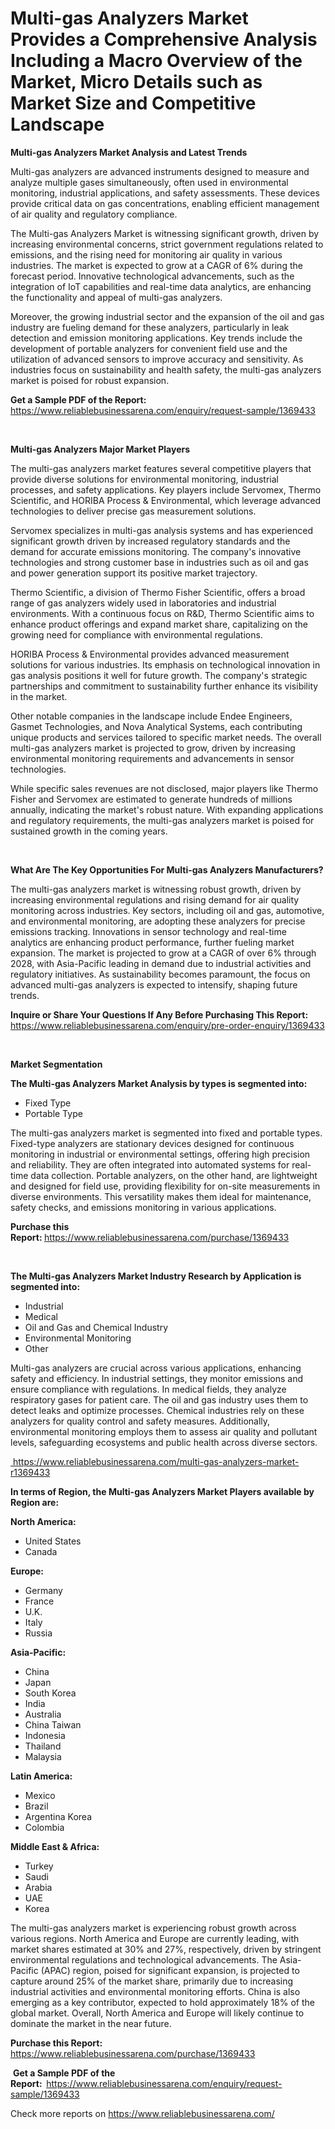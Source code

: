 <p><h1>Multi-gas Analyzers Market Provides a Comprehensive Analysis Including a Macro Overview of the Market, Micro Details such as Market Size and Competitive Landscape</h1></p><p><strong>Multi-gas Analyzers Market Analysis and Latest Trends</strong></p>
<p><p>Multi-gas analyzers are advanced instruments designed to measure and analyze multiple gases simultaneously, often used in environmental monitoring, industrial applications, and safety assessments. These devices provide critical data on gas concentrations, enabling efficient management of air quality and regulatory compliance. </p><p>The Multi-gas Analyzers Market is witnessing significant growth, driven by increasing environmental concerns, strict government regulations related to emissions, and the rising need for monitoring air quality in various industries. The market is expected to grow at a CAGR of 6% during the forecast period. Innovative technological advancements, such as the integration of IoT capabilities and real-time data analytics, are enhancing the functionality and appeal of multi-gas analyzers. </p><p>Moreover, the growing industrial sector and the expansion of the oil and gas industry are fueling demand for these analyzers, particularly in leak detection and emission monitoring applications. Key trends include the development of portable analyzers for convenient field use and the utilization of advanced sensors to improve accuracy and sensitivity. As industries focus on sustainability and health safety, the multi-gas analyzers market is poised for robust expansion.</p></p>
<p><strong>Get a Sample PDF of the Report:&nbsp;</strong> <a href="https://www.reliablebusinessarena.com/enquiry/request-sample/1369433?utm_campaign=1948&utm_medium=2&utm_source=Github&utm_content=ia&utm_term=22032025&utm_id=multi-gas-analyzers">https://www.reliablebusinessarena.com/enquiry/request-sample/1369433</a></p>
<p>&nbsp;</p>
<p><strong>Multi-gas Analyzers Major Market Players</strong></p>
<p><p>The multi-gas analyzers market features several competitive players that provide diverse solutions for environmental monitoring, industrial processes, and safety applications. Key players include Servomex, Thermo Scientific, and HORIBA Process & Environmental, which leverage advanced technologies to deliver precise gas measurement solutions.</p><p>Servomex specializes in multi-gas analysis systems and has experienced significant growth driven by increased regulatory standards and the demand for accurate emissions monitoring. The company's innovative technologies and strong customer base in industries such as oil and gas and power generation support its positive market trajectory.</p><p>Thermo Scientific, a division of Thermo Fisher Scientific, offers a broad range of gas analyzers widely used in laboratories and industrial environments. With a continuous focus on R&D, Thermo Scientific aims to enhance product offerings and expand market share, capitalizing on the growing need for compliance with environmental regulations.</p><p>HORIBA Process & Environmental provides advanced measurement solutions for various industries. Its emphasis on technological innovation in gas analysis positions it well for future growth. The company's strategic partnerships and commitment to sustainability further enhance its visibility in the market.</p><p>Other notable companies in the landscape include Endee Engineers, Gasmet Technologies, and Nova Analytical Systems, each contributing unique products and services tailored to specific market needs. The overall multi-gas analyzers market is projected to grow, driven by increasing environmental monitoring requirements and advancements in sensor technologies.</p><p>While specific sales revenues are not disclosed, major players like Thermo Fisher and Servomex are estimated to generate hundreds of millions annually, indicating the market's robust nature. With expanding applications and regulatory requirements, the multi-gas analyzers market is poised for sustained growth in the coming years.</p></p>
<p>&nbsp;</p>
<p><strong>What Are The Key Opportunities For Multi-gas Analyzers Manufacturers?</strong></p>
<p><p>The multi-gas analyzers market is witnessing robust growth, driven by increasing environmental regulations and rising demand for air quality monitoring across industries. Key sectors, including oil and gas, automotive, and environmental monitoring, are adopting these analyzers for precise emissions tracking. Innovations in sensor technology and real-time analytics are enhancing product performance, further fueling market expansion. The market is projected to grow at a CAGR of over 6% through 2028, with Asia-Pacific leading in demand due to industrial activities and regulatory initiatives. As sustainability becomes paramount, the focus on advanced multi-gas analyzers is expected to intensify, shaping future trends.</p></p>
<p><strong>Inquire or Share Your Questions If Any Before Purchasing This Report:</strong> <a href="https://www.reliablebusinessarena.com/enquiry/pre-order-enquiry/1369433?utm_campaign=1948&utm_medium=2&utm_source=Github&utm_content=ia&utm_term=22032025&utm_id=multi-gas-analyzers">https://www.reliablebusinessarena.com/enquiry/pre-order-enquiry/1369433</a></p>
<p>&nbsp;</p>
<p><strong>Market Segmentation</strong></p>
<p><strong>The Multi-gas Analyzers Market Analysis by types is segmented into:</strong></p>
<p><ul><li>Fixed Type</li><li>Portable Type</li></ul></p>
<p><p>The multi-gas analyzers market is segmented into fixed and portable types. Fixed-type analyzers are stationary devices designed for continuous monitoring in industrial or environmental settings, offering high precision and reliability. They are often integrated into automated systems for real-time data collection. Portable analyzers, on the other hand, are lightweight and designed for field use, providing flexibility for on-site measurements in diverse environments. This versatility makes them ideal for maintenance, safety checks, and emissions monitoring in various applications.</p></p>
<p><strong>Purchase this Report:&nbsp;</strong><a href="https://www.reliablebusinessarena.com/purchase/1369433?utm_campaign=1948&utm_medium=2&utm_source=Github&utm_content=ia&utm_term=22032025&utm_id=multi-gas-analyzers">https://www.reliablebusinessarena.com/purchase/1369433</a></p>
<p>&nbsp;</p>
<p><strong>The Multi-gas Analyzers Market Industry Research by Application is segmented into:</strong></p>
<p><ul><li>Industrial</li><li>Medical</li><li>Oil and Gas and Chemical Industry</li><li>Environmental Monitoring</li><li>Other</li></ul></p>
<p><p>Multi-gas analyzers are crucial across various applications, enhancing safety and efficiency. In industrial settings, they monitor emissions and ensure compliance with regulations. In medical fields, they analyze respiratory gases for patient care. The oil and gas industry uses them to detect leaks and optimize processes. Chemical industries rely on these analyzers for quality control and safety measures. Additionally, environmental monitoring employs them to assess air quality and pollutant levels, safeguarding ecosystems and public health across diverse sectors.</p></p>
<p><a href="https://www.reliablebusinessarena.com/multi-gas-analyzers-market-r1369433?utm_campaign=1948&utm_medium=2&utm_source=Github&utm_content=ia&utm_term=22032025&utm_id=multi-gas-analyzers">&nbsp;https://www.reliablebusinessarena.com/multi-gas-analyzers-market-r1369433</a></p>
<p><strong>In terms of Region, the Multi-gas Analyzers Market Players available by Region are:</strong></p>
<p>
    <p> <strong> North America: </strong>
        <ul>
            <li>United States</li>
            <li>Canada</li>
        </ul>
        </p> 
    <p> <strong> Europe: </strong>
        <ul>
            <li>Germany</li>
            <li>France</li>
            <li>U.K.</li>
            <li>Italy</li>
            <li>Russia</li>
        </ul>
        </p> 
    <p> <strong> Asia-Pacific: </strong>
        <ul>
            <li>China</li>
            <li>Japan</li>
            <li>South Korea</li>
            <li>India</li>
            <li>Australia</li>
            <li>China Taiwan</li>
            <li>Indonesia</li>
            <li>Thailand</li>
            <li>Malaysia</li>
        </ul>
        </p> 
    <p> <strong> Latin America: </strong>
        <ul>
            <li>Mexico</li>
            <li>Brazil</li>
            <li>Argentina Korea</li>
            <li>Colombia</li>
        </ul>
        </p> 
    <p> <strong> Middle East & Africa: </strong>
        <ul>
            <li>Turkey</li>
            <li>Saudi</li>
            <li>Arabia</li>
            <li>UAE</li>
            <li>Korea</li>
        </ul>
    </p>
    </p>
<p><p>The multi-gas analyzers market is experiencing robust growth across various regions. North America and Europe are currently leading, with market shares estimated at 30% and 27%, respectively, driven by stringent environmental regulations and technological advancements. The Asia-Pacific (APAC) region, poised for significant expansion, is projected to capture around 25% of the market share, primarily due to increasing industrial activities and environmental monitoring efforts. China is also emerging as a key contributor, expected to hold approximately 18% of the global market. Overall, North America and Europe will likely continue to dominate the market in the near future.</p></p>
<p><strong>Purchase this Report: </strong><a href="https://www.reliablebusinessarena.com/purchase/1369433?utm_campaign=1948&utm_medium=2&utm_source=Github&utm_content=ia&utm_term=22032025&utm_id=multi-gas-analyzers">https://www.reliablebusinessarena.com/purchase/1369433</a></p>
<p>&nbsp;<strong>Get a Sample PDF of the Report:&nbsp;&nbsp;</strong><a href="https://www.reliablebusinessarena.com/enquiry/request-sample/1369433?utm_campaign=1948&utm_medium=2&utm_source=Github&utm_content=ia&utm_term=22032025&utm_id=multi-gas-analyzers">https://www.reliablebusinessarena.com/enquiry/request-sample/1369433</a></p>
<p><strong></strong></p>
<p>Check more reports on <a href="https://www.reliablebusinessarena.com/?utm_campaign=1948&utm_medium=2&utm_source=Github&utm_content=ia&utm_term=22032025&utm_id=multi-gas-analyzers">https://www.reliablebusinessarena.com/</a></p>